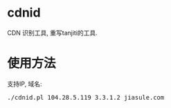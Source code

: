cdnid 
========

CDN 识别工具, 重写tanjiti的工具.


使用方法
========

支持IP, 域名:

<pre>
./cdnid.pl 104.28.5.119 3.3.1.2 jiasule.com
</pre>


